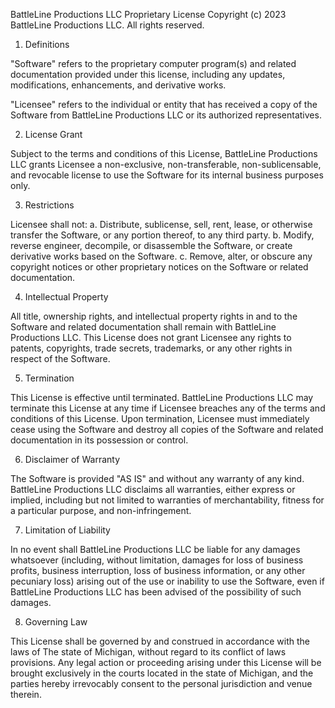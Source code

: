 BattleLine Productions LLC Proprietary License
Copyright (c) 2023 BattleLine Productions LLC. All rights reserved.

1. Definitions

"Software" refers to the proprietary computer program(s) and related documentation provided under this license, including any updates, modifications, enhancements, and derivative works.

"Licensee" refers to the individual or entity that has received a copy of the Software from BattleLine Productions LLC or its authorized representatives.

2. License Grant

Subject to the terms and conditions of this License, BattleLine Productions LLC grants Licensee a non-exclusive, non-transferable, non-sublicensable, and revocable license to use the Software for its internal business purposes only.

3. Restrictions

Licensee shall not:
a. Distribute, sublicense, sell, rent, lease, or otherwise transfer the Software, or any portion thereof, to any third party.
b. Modify, reverse engineer, decompile, or disassemble the Software, or create derivative works based on the Software.
c. Remove, alter, or obscure any copyright notices or other proprietary notices on the Software or related documentation.

4. Intellectual Property

All title, ownership rights, and intellectual property rights in and to the Software and related documentation shall remain with BattleLine Productions LLC. This License does not grant Licensee any rights to patents, copyrights, trade secrets, trademarks, or any other rights in respect of the Software.

5. Termination

This License is effective until terminated. BattleLine Productions LLC may terminate this License at any time if Licensee breaches any of the terms and conditions of this License. Upon termination, Licensee must immediately cease using the Software and destroy all copies of the Software and related documentation in its possession or control.

6. Disclaimer of Warranty

The Software is provided "AS IS" and without any warranty of any kind. BattleLine Productions LLC disclaims all warranties, either express or implied, including but not limited to warranties of merchantability, fitness for a particular purpose, and non-infringement.

7. Limitation of Liability

In no event shall BattleLine Productions LLC be liable for any damages whatsoever (including, without limitation, damages for loss of business profits, business interruption, loss of business information, or any other pecuniary loss) arising out of the use or inability to use the Software, even if BattleLine Productions LLC has been advised of the possibility of such damages.

8. Governing Law

This License shall be governed by and construed in accordance with the laws of The state of Michigan, without regard to its conflict of laws provisions. Any legal action or proceeding arising under this License will be brought exclusively in the courts located in the state of Michigan, and the parties hereby irrevocably consent to the personal jurisdiction and venue therein.
